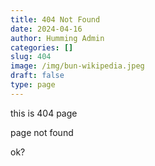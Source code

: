 ```yaml
---
title: 404 Not Found
date: 2024-04-16
author: Humming Admin
categories: []
slug: 404
image: /img/bun-wikipedia.jpeg
draft: false
type: page
---
```


this is 404 page

page not found

ok?
